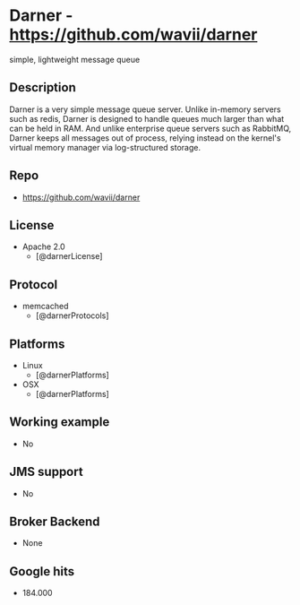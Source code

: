 # Darner - https://github.com/wavii/darner
simple, lightweight message queue


## Description
Darner is a very simple message queue server. Unlike in-memory servers such as redis, Darner is designed to handle queues much larger than what can be held in RAM. And unlike enterprise queue servers such as RabbitMQ, Darner keeps all messages out of process, relying instead on the kernel's virtual memory manager via log-structured storage.


## Repo
- https://github.com/wavii/darner


## License
- Apache 2.0
    - [@darnerLicense]


## Protocol
- memcached  
    - [@darnerProtocols]


## Platforms
- Linux
    - [@darnerPlatforms]
- OSX
    - [@darnerPlatforms]


## Working example
- No


## JMS support
- No


## Broker Backend
- None


## Google hits
- 184.000
